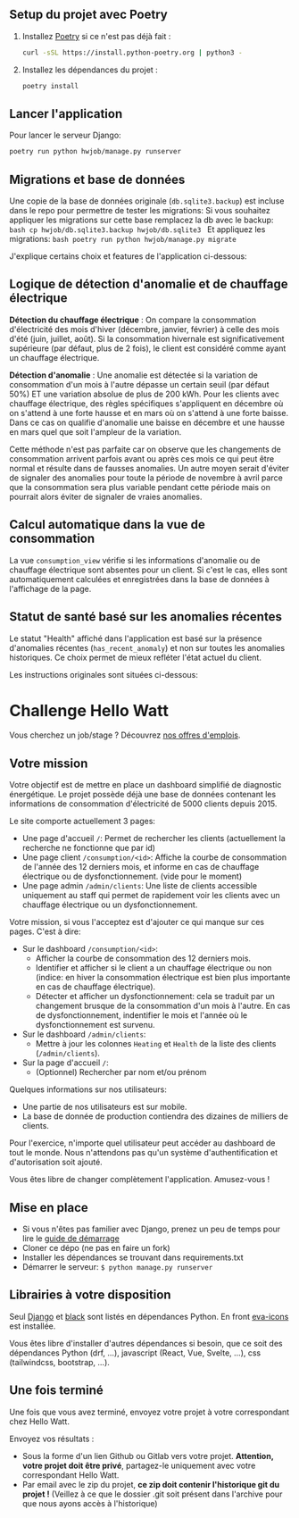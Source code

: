 ## Setup du projet avec Poetry

1. Installez [Poetry](https://python-poetry.org/docs/#installation) si ce n'est pas déjà fait :
    ```bash
    curl -sSL https://install.python-poetry.org | python3 -
    ```
2. Installez les dépendances du projet :
    ```bash
    poetry install
    ```

## Lancer l'application


Pour lancer le serveur Django:
```bash
poetry run python hwjob/manage.py runserver
```

## Migrations et base de données

Une copie de la base de données originale (`db.sqlite3.backup`) est incluse dans le repo pour permettre de tester les migrations:
Si vous souhaitez appliquer les migrations sur cette base remplacez la db avec le backup:
    ```bash
        cp hwjob/db.sqlite3.backup hwjob/db.sqlite3
    ```
Et appliquez les migrations:
    ```bash
        poetry run python hwjob/manage.py migrate
    ```

J'explique certains choix et features de l'application ci-dessous:

## Logique de détection d'anomalie et de chauffage électrique

**Détection du chauffage électrique** :
  On compare la consommation d'électricité des mois d'hiver (décembre, janvier, février) à celle des mois d'été (juin, juillet, août).
  Si la consommation hivernale est significativement supérieure (par défaut, plus de 2 fois), le client est considéré comme ayant un chauffage électrique.

**Détection d'anomalie** :
  Une anomalie est détectée si la variation de consommation d'un mois à l'autre dépasse un certain seuil (par défaut 50%) ET une variation absolue de plus de 200 kWh.
  Pour les clients avec chauffage électrique, des règles spécifiques s'appliquent en décembre où on s'attend à une forte hausse et en mars où on s'attend à une forte baisse. Dans ce cas on qualifie d'anomalie une baisse en décembre et une hausse en mars quel que soit l'ampleur de la variation.

  Cette méthode n'est pas parfaite car on observe que les changements de consommation arrivent parfois avant ou après ces mois ce qui peut être normal et résulte dans de fausses anomalies. Un autre moyen serait d'éviter de signaler des anomalies pour toute la période de novembre à avril parce que la consommation sera plus variable pendant cette période mais on pourrait alors éviter de signaler de vraies anomalies. 

## Calcul automatique dans la vue de consommation

La vue `consumption_view` vérifie si les informations d'anomalie ou de chauffage électrique sont absentes pour un client.
Si c'est le cas, elles sont automatiquement calculées et enregistrées dans la base de données à l'affichage de la page.

## Statut de santé basé sur les anomalies récentes

Le statut "Health" affiché dans l'application est basé sur la présence d'anomalies récentes (`has_recent_anomaly`) et non sur toutes les anomalies historiques.
Ce choix permet de mieux refléter l'état actuel du client.

Les instructions originales sont situées ci-dessous:

# Challenge Hello Watt

Vous cherchez un job/stage ? Découvrez [nos offres d'emplois](https://hello-watt.welcomekit.co/).

## Votre mission

Votre objectif est de mettre en place un dashboard simplifié de diagnostic énergétique.
Le projet possède déjà une base de données contenant les informations de consommation d'électricité de 5000 clients depuis 2015.

Le site comporte actuellement 3 pages:
- Une page d'accueil `/`: Permet de rechercher les clients (actuellement la recherche ne fonctionne que par id)
- Une page client `/consumption/<id>`: Affiche la courbe de consommation de l'année des 12 derniers mois, et informe en cas de chauffage électrique ou de dysfonctionnement. (vide pour le moment)
- Une page admin `/admin/clients`: Une liste de clients accessible uniquement au staff qui permet de rapidement voir les clients avec un chauffage électrique ou un dysfonctionnement. 

Votre mission, si vous l'acceptez est d'ajouter ce qui manque sur ces pages. C'est à dire:

- Sur le dashboard `/consumption/<id>`:
    - Afficher la courbe de consommation des 12 derniers mois.
    - Identifier et afficher si le client a un chauffage électrique ou non (indice: en hiver la consommation électrique est bien plus importante en cas de chauffage électrique).
    - Détecter et afficher un dysfonctionnement: cela se traduit par un changement brusque de la consommation d'un mois à l'autre. En cas de dysfonctionnement, indentifier le mois et l'année où le dysfonctionnement est survenu.
- Sur le dashboard `/admin/clients`:
    - Mettre à jour les colonnes `Heating` et `Health` de la liste des clients (`/admin/clients`).
- Sur la page d'accueil `/`:
    - (Optionnel) Rechercher par nom et/ou prénom

Quelques informations sur nos utilisateurs:
- Une partie de nos utilisateurs est sur mobile.
- La base de donnée de production contiendra des dizaines de milliers de clients.

Pour l'exercice, n'importe quel utilisateur peut accéder au dashboard de tout le monde. Nous n'attendons pas qu'un système d'authentification et d'autorisation soit ajouté.

Vous êtes libre de changer complètement l'application. Amusez-vous !

## Mise en place

- Si vous n'êtes pas familier avec Django, prenez un peu de temps pour lire le [guide de démarrage](https://www.djangoproject.com/)
- Cloner ce dépo (ne pas en faire un fork)
- Installer les dépendances se trouvant dans requirements.txt
- Démarrer le serveur: `$ python manage.py runserver`

## Librairies à votre disposition

Seul [Django](https://www.djangoproject.com/) et [black](https://github.com/psf/black) sont listés en dépendances Python.
En front [eva-icons](https://github.com/akveo/eva-icons#how-to-use) est installée.

Vous êtes libre d'installer d'autres dépendances si besoin,
que ce soit des dépendances Python (drf, ...),
javascript (React, Vue, Svelte, ...),
css (tailwindcss, bootstrap, ...).

## Une fois terminé

Une fois que vous avez terminé, envoyez votre projet à votre correspondant chez Hello Watt.

Envoyez vos résultats :
- Sous la forme d'un lien Github ou Gitlab vers votre projet. **Attention, votre projet doit être privé**, partagez-le uniquement avec votre correspondant Hello Watt.
- Par email avec le zip du projet, **ce zip doit contenir l'historique git du projet !** (Veillez à ce que le dossier .git soit présent dans l'archive pour que nous ayons accès à l'historique)
